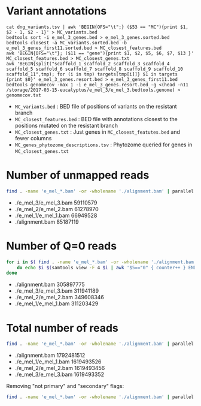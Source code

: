 # Variant annotations
```
cat dng_variants.tsv | awk 'BEGIN{OFS="\t";} ($53 == "MC"){print $1, $2 - 1, $2 - 1}' > MC_variants.bed
bedtools sort -i e_mel_3_genes.bed > e_mel_3_genes.sorted.bed 
bedtools closest -a MC_variants.sorted.bed -b e_mel_3_genes_first11.sorted.bed > MC_closest_features.bed
awk 'BEGIN{OFS="\t"}; ($11 == "gene"){print $1, $2, $5, $6, $7, $13 }' MC_closest_features.bed > MC_closest_genes.txt
awk 'BEGIN{split("scaffold_1 scaffold_2 scaffold_3 scaffold_4 scaffold_5 scaffold_6 scaffold_7 scaffold_8 scaffold_9 scaffold_10 scaffold_11",tmp); for (i in tmp) targets[tmp[i]]} $1 in targets {print $0}' e_mel_3_genes.resort.bed > e_mel_3_genes_first11.bed
bedtools genomecov -max 1 -i e_mel_3_genes.resort.bed -g <(head -n11 /storage/2017-03-15-eucalyptus/e_mel_3/e_mel_3.bedtools.genome) > genomecov.txt
```
 * `MC_variants.bed` : BED file of positions of variants on the resistant branch
 * `MC_closest_features.bed` : BED file with annotations closest to the positions mutated on the resistant branch
 * `MC_closest_genes.txt` : Just genes in `MC_closest_featutes.bed` and fewer columns
 * `MC_genes_phytozome_descriptions.tsv` : Phytozome queried for genes in `MC_closest_genes.txt`

# Number of unmapped reads
```bash
find . -name 'e_mel_*.bam' -or -wholename './alignment.bam' | parallel --tag samtools view -c -f 4 {}
```

 * ./e_mel_3/e_mel_3.bam   59110579                          
 * ./e_mel_2/e_mel_2.bam   61278970                 
 * ./e_mel_1/e_mel_1.bam   66949528                                                                                                           
 * ./alignment.bam 85187119

# Number of Q=0 reads
```bash
for i in $( find . -name 'e_mel_*.bam' -or -wholename './alignment.bam' );
	do echo $i $(samtools view -F 4 $i | awk '$5=="0" { counter++ } END { print counter }' );
done
```
 * ./alignment.bam 305897775
 * ./e_mel_3/e_mel_3.bam 311941189
 * ./e_mel_2/e_mel_2.bam 349608346
 * ./e_mel_1/e_mel_1.bam 311203429

# Total number of reads
```bash
find . -name 'e_mel_*.bam' -or -wholename './alignment.bam' | parallel --tag samtools view -c {}
```
 * ./alignment.bam 1792481512
 * ./e_mel_1/e_mel_1.bam   1619493526
 * ./e_mel_2/e_mel_2.bam   1619493456
 * ./e_mel_3/e_mel_3.bam   1619493352
 
 Removing "not primary" and "secondary" flags:
 
 ```bash
find . -name 'e_mel_*.bam' -or -wholename './alignment.bam' | parallel --tag samtools view -F 2304 -c {}
```
